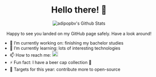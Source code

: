 <h1 align="center">
  Hello there! 👋
</h1>


<p align="center">
  <img alt="adipopbv's Github Stats" src="https://github-readme-stats.vercel.app/api?username=adipopbv&show_icons=true&include_all_commits=true&hide_border=true"/>
  <br/>
  <br/>
  Happy to see you landed on my GitHub page safely. Have a look around!
  <br/>
</p>

- 🔭 I’m currently working on: finishing my bachelor studies
- 🌱 I’m currently learning: lots of interesting technologies
- 📫 How to reach me: <img alt="adipopbv's email" width="20px" src="https://image.flaticon.com/icons/svg/732/732200.svg"/>
- ⚡ Fun fact: I have a beer cap collection 🍺
- 🎯 Targets for this year: contribute more to open-source
